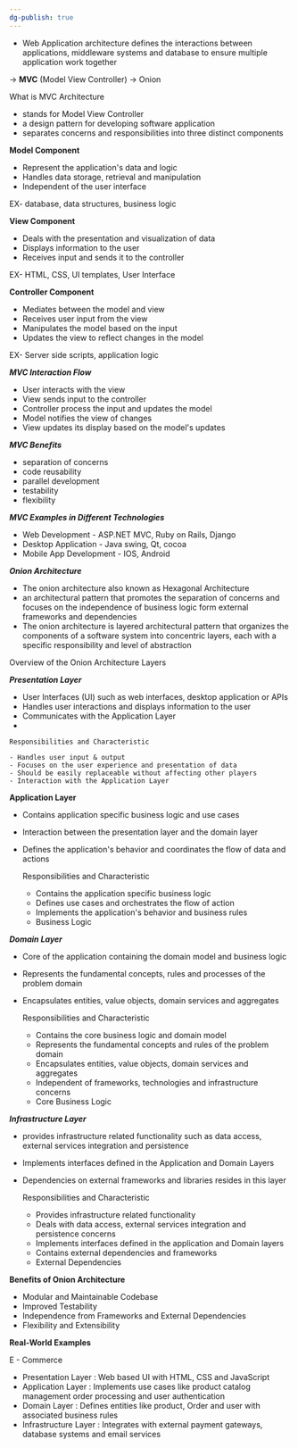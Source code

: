 ```yaml
---
dg-publish: true
---
```



- Web Application architecture defines the interactions between applications, middleware systems and database to ensure multiple application work together

-> **MVC** (Model View Controller)
-> Onion

What is MVC Architecture

- stands for Model View Controller
- a design pattern for developing software application
- separates concerns and responsibilities into three distinct components


**Model Component**

- Represent the application's data and logic
- Handles data storage, retrieval and manipulation
- Independent of the user interface

EX- database, data structures, business logic


**View Component**

- Deals with the presentation and visualization of data
- Displays information to the user
- Receives input and sends it to the controller

EX- HTML, CSS, UI templates, User Interface


**Controller Component**

- Mediates between the model and view
- Receives user input from the view
- Manipulates the model based on the input
- Updates the view to reflect changes in the model

EX- Server side scripts, application logic


***MVC Interaction Flow***

- User interacts with the view
- View sends input to the controller
- Controller process the input and updates the model
- Model notifies the view of changes
- View updates its display based on the model's updates


***MVC Benefits***

- separation of concerns
- code reusability
- parallel development
- testability
- flexibility


***MVC Examples in Different Technologies***

- Web Development - ASP.NET MVC, Ruby on Rails, Django
- Desktop Application - Java swing, Qt, cocoa
- Mobile App Development - IOS, Android 


***Onion Architecture***

- The onion architecture also known as Hexagonal Architecture
- an architectural pattern that promotes the separation of concerns and focuses on the independence of business logic form external frameworks and dependencies 
- The onion architecture is layered architectural pattern that organizes the components of a software system into concentric layers, each with a specific responsibility and level of abstraction


Overview of the Onion Architecture Layers

***Presentation Layer***

- User Interfaces (UI) such as web interfaces, desktop application or APIs
- Handles user interactions and displays information to the user
- Communicates with the Application Layer
- 

	Responsibilities and Characteristic
	
	- Handles user input & output
	- Focuses on the user experience and presentation of data
	- Should be easily replaceable without affecting other players
	- Interaction with the Application Layer


**Application Layer**

- Contains application specific business logic and use cases
- Interaction between the presentation layer and the domain layer
- Defines the application's behavior and coordinates the flow of data and actions


	Responsibilities and Characteristic

	- Contains the application specific business logic
	- Defines use cases and orchestrates the flow of action
	- Implements the application's behavior and business rules
	- Business Logic


***Domain Layer***

- Core of the application containing the domain model and business logic
- Represents the fundamental concepts, rules and processes of the problem domain
- Encapsulates entities, value objects, domain services and aggregates


	Responsibilities and Characteristic

	- Contains the core business logic and domain model
	- Represents the fundamental concepts and rules of the problem domain
	- Encapsulates entities, value objects, domain services and aggregates
	- Independent of frameworks, technologies and infrastructure concerns 
	- Core Business Logic


***Infrastructure Layer***

- provides infrastructure related functionality such as data access, external services integration and persistence 
- Implements interfaces defined in the Application and Domain Layers
- Dependencies on external frameworks and libraries resides in this layer


	Responsibilities and Characteristic 

	- Provides infrastructure related functionality 
	- Deals with data access, external services integration and persistence concerns 
	- Implements interfaces defined in the application and Domain layers
	- Contains external dependencies and frameworks 
	- External Dependencies 


**Benefits of Onion Architecture**

- Modular and Maintainable Codebase
- Improved Testability
- Independence from Frameworks and External Dependencies 
- Flexibility and Extensibility 


**Real-World Examples**

E - Commerce 

- Presentation Layer : Web based UI with HTML, CSS and JavaScript 
- Application Layer : Implements use cases like product catalog management order processing and user authentication 
- Domain Layer : Defines entities like product, Order and user with associated business rules
- Infrastructure Layer : Integrates with external payment gateways, database systems and email services



